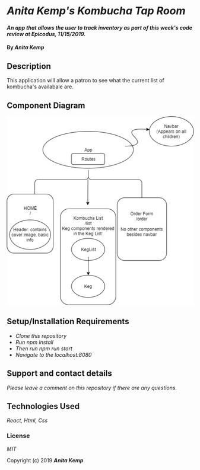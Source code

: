 # _Anita Kemp's Kombucha Tap Room_

#### _An app that allows the user to track inventory as part of this week's code review at Epicodus, 11/15/2019._

#### By _Anita Kemp_

## Description

This application will allow a patron to see what the current list of kombucha's availabale are. 

## Component Diagram
<img src="src/Assets/Readme.jpg" />

## Setup/Installation Requirements

* _Clone this repository_
* _Run npm install_
* _Then run npm run start_ 
* _Navigate to the localhost:8080_

## Support and contact details

_Please leave a comment on this repository if there are any questions._

## Technologies Used

_React, Html, Css_

### License

*MIT*

Copyright (c) 2019 **_Anita Kemp_**